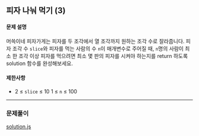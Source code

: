 ## 피자 나눠 먹기 (3)

#### 문제 설명
머쓱이네 피자가게는 피자를 두 조각에서 열 조각까지 원하는 조각 수로 잘라줍니다. 피자 조각 수 `slice`와 피자를 먹는 사람의 수 `n`이 매개변수로 주어질 때, `n`명의 사람이 최소 한 조각 이상 피자를 먹으려면 최소 몇 판의 피자를 시켜야 하는지를 return 하도록 solution 함수를 완성해보세요.

#### 제한사항
- 2 ≤ `slice` ≤ 10
1 ≤ `n` ≤ 100

***

### 문제풀이

[solution.js](./solution.js)